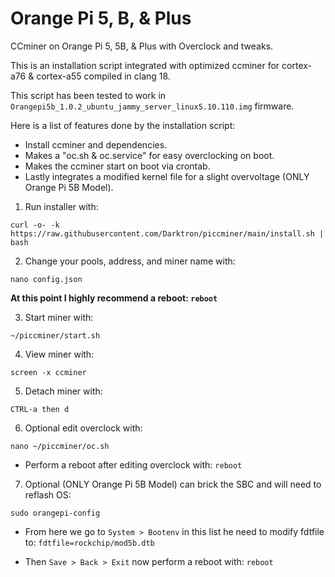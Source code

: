 # Orange Pi 5, B, & Plus
CCminer on Orange Pi 5, 5B, &amp; Plus with Overclock and tweaks.

This is an installation script integrated with optimized ccminer for cortex-a76 & cortex-a55 compiled in clang 18.

This script has been tested to work in `Orangepi5b_1.0.2_ubuntu_jammy_server_linux5.10.110.img` firmware.

Here is a list of features done by the installation script:
- Install ccminer and dependencies.
- Makes a "oc.sh & oc.service" for easy overclocking on boot.
- Makes the ccminer start on boot via crontab.
- Lastly integrates a modified kernel file for a slight overvoltage (ONLY Orange Pi 5B Model).

1. Run installer with:
```
curl -o- -k https://raw.githubusercontent.com/Darktron/piccminer/main/install.sh | bash
```

2. Change your pools, address, and miner name with:
```
nano config.json
```

**At this point I highly recommend a reboot: `reboot`**

3. Start miner with:
```
~/piccminer/start.sh
```

4. View miner with:
```
screen -x ccminer
```

5. Detach miner with:
```
CTRL-a then d
```

6. Optional edit overclock with:
```
nano ~/piccminer/oc.sh
```
- Perform a reboot after editing overclock with: `reboot`

7. Optional (ONLY Orange Pi 5B Model) can brick the SBC and will need to reflash OS:
```
sudo orangepi-config
```
- From here we go to `System > Bootenv` in this list he need to modify fdtfile to: `fdtfile=rockchip/mod5b.dtb`

- Then `Save > Back > Exit` now perform a reboot with: `reboot`
